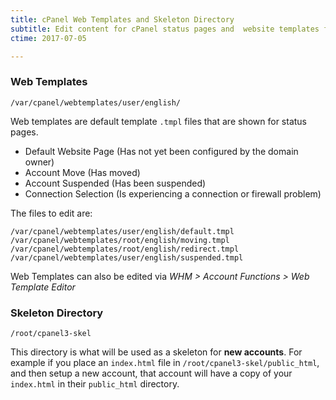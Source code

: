 ```yaml
---
title: cPanel Web Templates and Skeleton Directory
subtitle: Edit content for cPanel status pages and  website templates for newly created accounts
ctime: 2017-07-05

---
```


### Web Templates

```
/var/cpanel/webtemplates/user/english/
```

Web templates are default template `.tmpl` files that are shown for status pages.

- Default Website Page (Has not yet been configured by the domain owner)
- Account Move (Has moved)
- Account Suspended (Has been suspended)
- Connection Selection (Is experiencing a connection or firewall problem)

The files to edit are:

```
/var/cpanel/webtemplates/user/english/default.tmpl
/var/cpanel/webtemplates/root/english/moving.tmpl
/var/cpanel/webtemplates/root/english/redirect.tmpl
/var/cpanel/webtemplates/user/english/suspended.tmpl
```

Web Templates can also be edited via _WHM > Account Functions > Web Template Editor_

### Skeleton Directory

```
/root/cpanel3-skel
```

This directory is what will be used as a skeleton for **new accounts**. For example if you place an `index.html` file in `/root/cpanel3-skel/public_html`, and then setup a new account, that account will have a copy of your `index.html` in their `public_html` directory.


